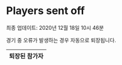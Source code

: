 # Players sent off
최종 업데이트: 2020년 12월 18일 10시 46분


경기 중 오류가 발생하는 경우 자동으로 퇴장됩니다.


| 퇴장된 참가자 |
|:---:|